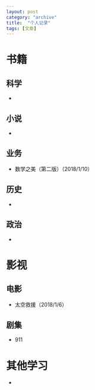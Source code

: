 ```yaml
---
layout: post
category: "archive"
title:  "个人记录"
tags: [文章]
---
```


# 书籍

## 科学

* ​





## 小说

* ​





## 业务

* 数学之美（第二版）（2018/1/10）




## 历史

* ​




## 政治

* ​




# 影视

## 电影

* 太空救援（2018/1/6）





## 剧集

* ​911








# 其他学习

* ​




